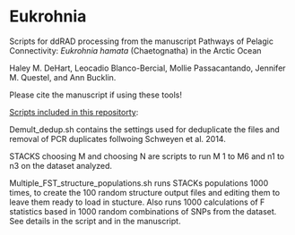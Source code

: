 # Eukrohnia
Scripts for ddRAD processing from the manuscript Pathways of Pelagic Connectivity: <i>Eukrohnia hamata</i> (Chaetognatha) in the Arctic Ocean

Haley M. DeHart, Leocadio Blanco-Bercial, Mollie Passacantando, Jennifer M. Questel, and Ann Bucklin.

Please cite the manuscript if using these tools!

<u>Scripts included in this repositorty</u>:

Demult_dedup.sh contains the settings used for deduplicate the files and removal of PCR duplicates follwoing Schweyen et al. 2014.

STACKS choosing M and choosing N are scripts to run M 1 to M6 and n1 to n3 on the dataset analyzed.

Multiple_FST_structure_populations.sh runs STACKs populations 1000 times, to create the 100 random structure output files and editing them to leave them ready to load in stucture. Also runs 1000 calculations of F statistics based in 1000 random combinations of SNPs from the dataset. See details in the script and in the manuscript.




